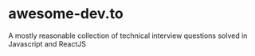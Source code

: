 # awesome-dev.to
A mostly reasonable collection of technical interview questions solved in Javascript and ReactJS
